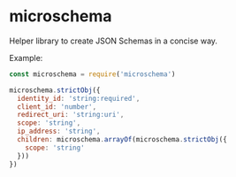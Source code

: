 # microschema

Helper library to create JSON Schemas in a concise way.

Example:
```js
const microschema = require('microschema')

microschema.strictObj({
  identity_id: 'string:required',
  client_id: 'number',
  redirect_uri: 'string:uri',
  scope: 'string',
  ip_address: 'string',
  children: microschema.arrayOf(microschema.strictObj({
    scope: 'string'
  }))
})
```
